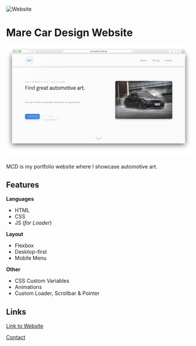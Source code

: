 ![Website](https://img.shields.io/website?down_color=lightgrey&down_message=offline&up_message=online&url=https%3A%2F%2Fmarecardesign.netlify.app)

 # Mare Car Design Website

 ![Image](https://raw.githubusercontent.com/markom01/marecardesign/main/site-files/images/Safari-Mockup.jpg)

 MCD is my portfolio website where I showcase automotive art.


 ## Features

 **Languages**
 * HTML
 * CSS
 * JS (*for Loader*)

 **Layout**
 * Flexbox
 * Desktop-first
 * Mobile Menu

 **Other**
 * CSS Custom Variables
 * Animations
 * Custom Loader, Scrollbar & Pointer
 

 ## Links

[Link to Website](https://marecardesign.netlify.app/)

[Contact](mailto:marecardesign@gmail.com)
